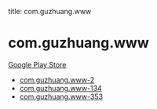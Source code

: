 title: com.guzhuang.www
# com.guzhuang.www


[Google Play Store](https://play.google.com/store/apps/details?id=com.guzhuang.www)


* [com.guzhuang.www-2](./com.guzhuang.www-2/)
* [com.guzhuang.www-134](./com.guzhuang.www-134/)
* [com.guzhuang.www-353](./com.guzhuang.www-353/)